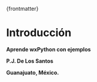 {frontmatter}

# Introducción

**Aprende wxPython con ejemplos**




**P.J. De Los Santos**

**Guanajuato, México.**